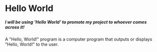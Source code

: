 # Hello World

##### I will be using 'Hello World' to promote my project to whoever comes across it!

A "Hello, World!" program is a computer program that outputs or displays "Hello, World!" to the user.

